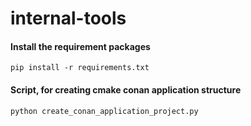 # internal-tools

#### Install the requirement packages
```[python]
pip install -r requirements.txt
```

#### Script, for creating cmake conan application structure
```[python]
python create_conan_application_project.py
```
